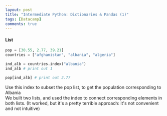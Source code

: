 ```yaml
---
layout: post
title: "Intermediate Python: Dictionaries & Pandas (1)"
tags: [Datacamp]
comments: true
---
```


#### List
```python
pop = [30.55, 2.77, 39.21]
countries = ["afghanistan", "albania", "algeria"]

ind_alb = countries.index("albania")
ind_alb # print out 1

pop[ind_alb] # print out 2.77
```

Use this index to subset the pop list, to get the population corresponding to Albania  
We built two lists, and used the index to connect corresponding elements in both lists.
(It worked, but it's a pretty terrible approach: it's not convenient and not intuitive)

